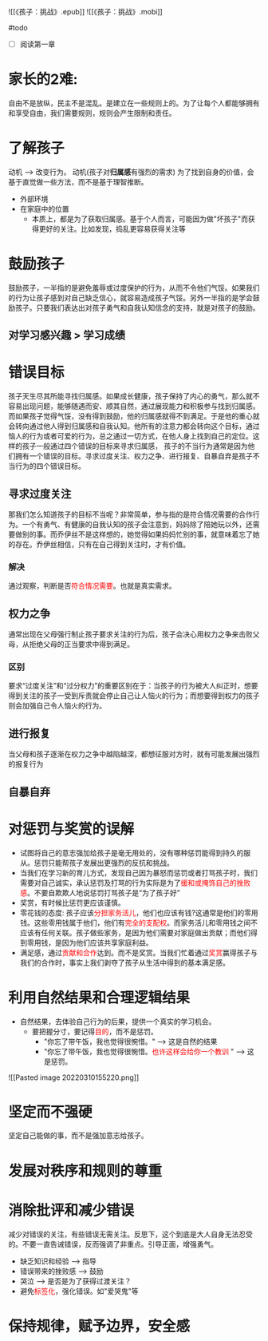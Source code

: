 ![[《孩子：挑战》.epub]]
![[《孩子：挑战》.mobi]]

#todo
- [ ] 阅读第一章

# 家长的2难: 

自由不是放纵，民主不是混乱。是建立在一些规则上的。为了让每个人都能够拥有和享受自由，我们需要规则，规则会产生限制和责任。

# 了解孩子
动机 --> 改变行为。
动机(孩子对**归属感**有强烈的需求)
为了找到自身的价值，会基于直觉做一些方法，而不是基于理智推断。

+ 外部环境
+ 在家庭中的位置
	+ 本质上，都是为了获取归属感。基于个人而言，可能因为做"坏孩子"而获得更好的关注。比如发现，捣乱更容易获得关注等

# 鼓励孩子
鼓励孩子，一半指的是避免羞辱或过度保护的行为，从而不令他们气馁。如果我们的行为让孩子感到对自己缺乏信心，就容易造成孩子气馁。另外一半指的是学会鼓励孩子。只要我们表达出对孩子勇气和自我认知信念的支持，就是对孩子的鼓励。

## 对学习感兴趣 > 学习成绩


# 错误目标
孩子天生尽其所能寻找归属感。如果成长健康，孩子保持了内心的勇气，那么就不容易出现问题，能够随遇而安、顺其自然，通过展现能力和积极参与找到归属感。而如果孩子觉得气馁，没有得到鼓励，他的归属感就得不到满足。于是他的重心就会转向通过他人得到归属感和自我认知。他所有的注意力都会转向这个目标，通过恼人的行为或者可爱的行为，总之通过一切方式，在他人身上找到自己的定位。这样的孩子一般通过四个错误的目标来寻求归属感，
孩子的不当行为通常是因为他们拥有一个错误的目标。寻求过度关注、权力之争、进行报复、自暴自弃是孩子不当行为的四个错误目标。

## 寻求过度关注
那我们怎么知道孩子的目标不当呢？非常简单，参与指的是符合情况需要的合作行为。一个有勇气、有健康的自我认知的孩子会注意到，妈妈除了陪她玩以外，还需要做别的事。而乔伊丝不是这样想的，她觉得如果妈妈忙别的事，就意味着忘了她的存在。乔伊丝相信，只有在自己得到关注时，才有价值。

### 解决
通过观察，判断是否<font color=#ff0000>符合情况需要</font>。也就是真实需求。

## 权力之争
通常出现在父母强行制止孩子要求关注的行为后，孩子会决心用权力之争来击败父母，从拒绝父母的正当要求中得到满足。

### 区别
要求“过度关注”和“过分权力”的重要区别在于：当孩子的行为被大人纠正时，想要得到关注的孩子一受到斥责就会停止自己让人恼火的行为；而想要得到权力的孩子则会加强自己令人恼火的行为。
## 进行报复
当父母和孩子逐渐在权力之争中越陷越深，都想征服对方时，就有可能发展出强烈的报复行为



## 自暴自弃


# 对惩罚与奖赏的误解
+ 试图将自己的意志强加给孩子是毫无用处的，没有哪种惩罚能得到持久的服从。惩罚只能帮孩子发展出更强烈的反抗和挑战。
+ 当我们在学习新的育儿方式，发现自己因为暴怒而惩罚或者打骂孩子时，我们需要对自己诚实，承认惩罚及打骂的行为实际是为了<font color=#ff0000>缓和或掩饰自己的挫败感</font>。不要自欺欺人地说惩罚打骂孩子是“为了孩子好”
+ 奖赏，有时候比惩罚更应该谨慎。
+ 零花钱的态度: 孩子应该<font color=#ff0000>分担家务活儿</font>，他们也应该有钱?这通常是他们的零用钱。这些零用钱属于他们，他们有<font color=#ff0000>完全的支配权</font>。而家务活儿和零用钱之间不应该有任何关联。孩子做些家务，是因为他们需要对家庭做出贡献；而他们得到零用钱，是因为他们应该共享家庭利益。
+ 满足感，通过<font color=#ff0000>贡献和合作</font>达到。而不是奖赏。当我们忙着通过<font color=#ff0000>奖赏</font>赢得孩子与我们的合作时，事实上我们剥夺了孩子从生活中得到的基本满足感。


# 利用自然结果和合理逻辑结果
+ 自然结果，去体验自己行为的后果，提供一个真实的学习机会。
	+ 要把握分寸，要记得<font color=#ff0000>目的</font>，而不是惩罚。
		+  "你忘了带午饭，我也觉得很惋惜。" --> 这是自然的结果
		+  "你忘了带午饭，我也觉得很惋惜。<font color=#ff0000>也许这样会给你一个教训</font> " --> 这是惩罚。

![[Pasted image 20220310155220.png]]


# 坚定而不强硬
坚定自己能做的事，而不是强加意志给孩子。

# 发展对秩序和规则的尊重



# 消除批评和减少错误

减少对错误的关注，有些错误无需关注。反思下，这个到底是大人自身无法忍受的。不要一直告诫错误，反而强调了非重点。引导正面，增强勇气。

+ 缺乏知识和经验 --> 指导
+ 错误带来的挫败感  --> 鼓励
+ 哭泣 --> 是否是为了获得过渡关注？
+ 避免<font color=#ff0000>标签化</font>，强化错误。如"爱哭鬼"等


# 保持规律，赋予边界，安全感


